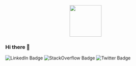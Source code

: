 <div id="header" align="center">
  <img src="https://media.giphy.com/media/3o7bukPWLMVsRz38J2/giphy.gif" width="100"/>
</div>

### Hi there 👋

<div id="badges">
  <img src="https://img.shields.io/badge/LinkedIn-blue?logo=linkedin&logoColor=white" alt="LinkedIn Badge"/>
  <img src="https://img.shields.io/badge/StackOverflow-red?logo=stackoverflow&logoColor=white" alt="StackOverflow Badge"/>
  <img src="https://img.shields.io/badge/Twitter-blue?logo=twitter&logoColor=white" alt="Twitter Badge"/>
</div>


<!--
**simbaTmotsi/simbaTmotsi** is a ✨ _special_ ✨ repository because its `README.md` (this file) appears on your GitHub profile.

Here are some ideas to get you started:

- 🔭 I’m currently working on ...
- 🌱 I’m currently learning ...
- 👯 I’m looking to collaborate on ...
- 🤔 I’m looking for help with ...
- 💬 Ask me about ...
- 📫 How to reach me: ...
- 😄 Pronouns: ...
- ⚡ Fun fact: ...
-->
